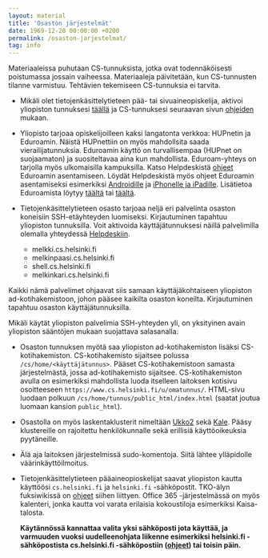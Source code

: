 ```yaml
---
layout: material
title: 'Osaston järjestelmät'
date: 1969-12-28 00:00:00 +0200
permalink: /osaston-jarjestelmat/
tag: info
---
```

<div class="warning">
    Materiaaleissa puhutaan CS-tunnuksista, jotka ovat todennäköisesti poistumassa jossain vaiheessa. Materiaaleja päivitetään, kun CS-tunnusten tilanne varmistuu. Tehtävien tekemiseen CS-tunnuksia ei tarvita.
</div>

- Mikäli olet tietojenkäsittelytieteen pää- tai sivuaineopiskelija, aktivoi yliopiston tunnuksesi [täällä](https://helpdesk.it.helsinki.fi/ohjeet/kirjautuminen-ja-yhteydet/kayttajatunnus/uuden-kayttajatunnuksen-aktivointi) ja CS-tunnuksesi seuraavan sivun [ohjeiden](https://www.cs.helsinki.fi/tietotekniikka/k-ytt-luvat) mukaan.

- Yliopisto tarjoaa opiskelijoilleen kaksi langatonta verkkoa: HUPnetin ja Eduroamin. Näistä HUPnettiin on myös mahdollsita saada vierailijatunnuksia. Eduroamin käyttö on turvallisempaa (HUPnet on suojaamaton) ja suositeltavaa aina kun mahdollista. Eduroam-yhteys on tarjolla myös ulkomaisilla kampuksilla. Katso Helpdeskistä [ohjeet](https://helpdesk.it.helsinki.fi/ohjeet/kirjautuminen-ja-yhteydet/verkkoyhteydet/eduroam-verkon-asennus-asetustiedoston-avulla)  Eduroamin asentamiseen. Löydät Helpdeskistä myös ohjeet Eduroamin asentamiseksi esimerkiksi [Androidille](https://helpdesk.it.helsinki.fi/ohjeet/kirjautuminen-ja-yhteydet/verkkoyhteydet/eduroam-android-laitteissa) ja [iPhonelle ja iPadille](https://helpdesk.it.helsinki.fi/ohjeet/kirjautuminen-ja-yhteydet/verkkoyhteydet/ipad-ja-iphone-langattomat-yhteydet). Lisätietoa Eduroamista löytyy [täältä](https://helpdesk.it.helsinki.fi/ohjeet/kirjautuminen-ja-yhteydet/verkkoyhteydet/langattomat-yhteydet-yliopistolla) tai [täältä](https://www.eduroam.org/).

- Tietojenkäsittelytieteen osasto tarjoaa neljä eri palvelinta osaston koneisiin SSH-etäyhteyden luomiseksi. Kirjautuminen tapahtuu yliopiston tunnuksilla. Voit aktivoida käyttäjätunnuksesi näillä palvelimilla olemalla yhteydessä <a href="https://helpdesk.it.helsinki.fi/">Helpdeskiin</a>.

  - melkki.cs.helsinki.fi
  - melkinpaasi.cs.helsinki.fi
  - shell.cs.helsinki.fi
  - melkinkari.cs.helsinki.fi

Kaikki nämä palvelimet ohjaavat siis samaan käyttäjäkohtaiseen yliopiston ad-kotihakemistoon, johon pääsee kaikilta osaston koneilta. Kirjautuminen tapahtuu osaston käyttäjätunnuksilla.

<div class="warning">
Mikäli käytät yliopiston palvelimia SSH-yhteyden yli, on yksityinen avain yliopiston sääntöjen mukaan suojattava salasanalla.
</div>

- Osaston tunnuksen myötä saa yliopiston ad-kotihakemiston lisäksi CS-kotihakemiston. CS-kotihakemisto sijaitsee polussa `/cs/home/<käyttäjätunnus>`. Pääset CS-kotihakemistoon samasta järjestelmästä, jossa ad-kotihakemisto sijaitsee. CS-kotihakemiston avulla on esimerkiksi mahdollista luoda itselleen laitoksen kotisivu osoitteeseen `https://www.cs.helsinki.fi/u/omatunnus/`. HTML-sivu luodaan polkuun `/cs/home/tunnus/public_html/index.html` (saatat joutua luomaan kansion `public_html`).

- Osastolla on myös laskentaklusterit nimeltään [Ukko2](https://wiki.helsinki.fi/display/it4sci/Ukko2+User+Guide) sekä [Kale](https://wiki.helsinki.fi/display/it4sci/Kale+User+Guide). Pääsy klustereille on rajoitettu henkilökunnalle sekä erillisiä käyttöoikeuksia pyytäneille.

- Älä aja laitoksen järjestelmissä sudo-komentoja. Siitä lähtee ylläpidolle väärinkäyttöilmoitus.

- Tietojenkäsittelytieteen pääaineopioskelijat saavat yliopiston kautta käyttöösi `cs.helsinki.fi` ja `helsinki.fi` -sähköpostit. TKO-älyn fuksiwikissä on [ohjeet](https://fuksiwiki.tko-aly.fi/S%C3%A4hk%C3%B6postitilit) siihen liittyen. Office 365 -järjestelmässä on myös kalenteri, jonka kautta voi varata erilaisia kokoustiloja esimerkiksi Kaisa-talosta.

  **Käytännössä kannattaa valita yksi sähköposti jota käyttää, ja varmuuden vuoksi uudelleenohjata liikenne esimerkiksi helsinki.fi -sähköpostista cs.helsinki.fi -sähköpostiin ([ohjeet](https://helpdesk.it.helsinki.fi/ohjeet/yhteydenpito-ja-julkaiseminen/sahkoposti/postin-ohjaus-pois-office-365sta)) tai toisin päin.**
